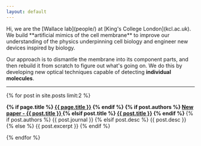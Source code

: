 ```yaml
---
layout: default
---
```


<div class="lead">
Hi, we are the [Wallace lab](people/) at [King's College London](kcl.ac.uk). We build **artificial mimics of the cell membrane**  to improve our understanding of the physics underpinning cell biology and engineer new devices inspired by biology. 

Our approach is to dismantle the membrane into its component parts, and then rebuild it from scratch to figure out what's going on. We do this by developing new optical techniques capable of detecting **individual molecules**.
</div>

<hr/>
<div class="lead">
<!-- {% assign post = site.posts.first %}
{% assign content = post.content %} -->


{% for post in site.posts limit:2 %}


<p class=" lead-about"><b class="desc">
{% if page.title %}
    <a href="{{ root_url }}{{ page.url }}">{{ page.title }}</a>
{% endif %}
{% if post.authors %} 
	<a href="{{ root_url}}/papers">New paper  - {{ post.title }} </a>
{% elsif post.title %}
    <a href="{{ root_url }}{{ post.url }}">{{ post.title }}</a>
{% endif %}
</b>
	{% if post.authors %}
		{{ post.journal }}
	{% elsif post.desc %}
		{{ post.desc }}
	{% else %}
		{{ post.excerpt }}
	{% endif %}
</p>

{% endfor %}

</div>


